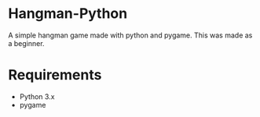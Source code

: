 # Hangman-Python
A simple hangman game made with python and pygame. This was made as a beginner.

# Requirements
- Python 3.x
- pygame


